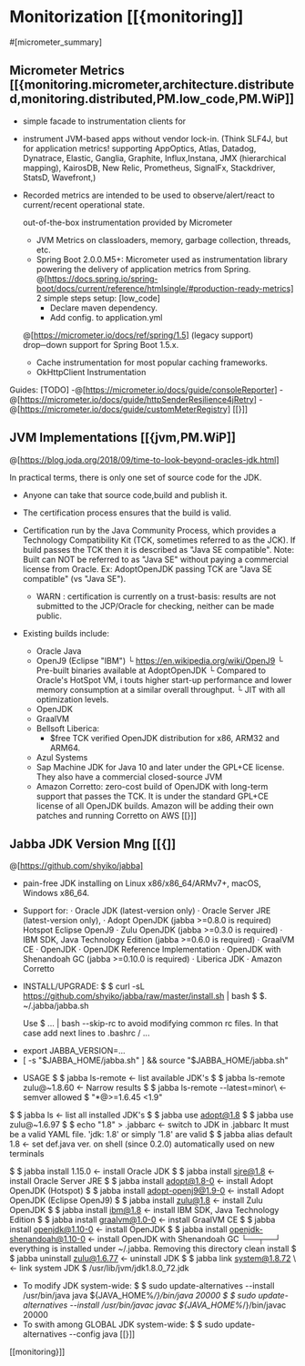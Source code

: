# Monitorization [[{monitoring]]
#[micrometer_summary]
## Micrometer Metrics [[{monitoring.micrometer,architecture.distributed,monitoring.distributed,PM.low_code,PM.WiP]]
- simple facade to instrumentation clients for
- instrument JVM-based apps without vendor lock-in.
  (Think SLF4J, but for application metrics! supporting AppOptics,
   Atlas, Datadog, Dynatrace, Elastic, Ganglia, Graphite,
   Influx,Instana, JMX (hierarchical mapping), KairosDB, New Relic,
   Prometheus, SignalFx, Stackdriver, StatsD, Wavefront,)

- Recorded metrics are intended to be used to
  observe/alert/react to current/recent operational state.

  out-of-the-box instrumentation provided by Micrometer
  - JVM Metrics on classloaders, memory, garbage collection,
    threads, etc.
  - Spring Boot 2.0.0.M5+: Micrometer used as instrumentation library powering
    the delivery of application metrics from Spring.
  @[https://docs.spring.io/spring-boot/docs/current/reference/htmlsingle/#production-ready-metrics]
    2 simple steps setup: [low_code]
    - Declare maven dependency.
    - Add config. to application.yml

  @[https://micrometer.io/docs/ref/spring/1.5] (legacy support)
drop─down support for Spring Boot 1.5.x.
  - Cache instrumentation for most popular caching frameworks.
  - OkHttpClient Instrumentation

Guides: [TODO]
-@[https://micrometer.io/docs/guide/consoleReporter]
-@[https://micrometer.io/docs/guide/httpSenderResilience4jRetry]
-@[https://micrometer.io/docs/guide/customMeterRegistry]
[[}]]

## JVM Implementations [[{jvm,PM.WiP]]
@[https://blog.joda.org/2018/09/time-to-look-beyond-oracles-jdk.html]

In practical terms, there is only one set of source code for the JDK.

- Anyone can take that source code,build and publish it.
- The certification process ensures that the build is valid.
- Certification run by the Java Community Process, which provides a
  Technology Compatibility Kit (TCK, sometimes referred to as the JCK).
  If build passes the TCK then it is described as "Java SE compatible".
  Note: Built can NOT be referred to as "Java SE" without paying a commercial
        license from Oracle.
        Ex: AdoptOpenJDK passing TCK are "Java SE compatible" (vs "Java SE").
  -  WARN : certification is currently on a trust-basis: results are
            not submitted to the JCP/Oracle for checking, neither can
            be made public.

- Existing builds include:
  - Oracle Java
  - OpenJ9      (Eclipse "IBM")
    └ https://en.wikipedia.org/wiki/OpenJ9
    └ Pre-built binaries available at AdoptOpenJDK
    └ Compared to Oracle's HotSpot VM, i touts higher
      start-up performance and lower memory consumption
      at a similar overall throughput.
    └ JIT with all optimization levels.
  - OpenJDK
  - GraalVM
  - Bellsoft Liberica:
    - $free TCK verified OpenJDK distribution for x86, ARM32 and ARM64.
  - Azul Systems
  - Sap Machine
    JDK for Java 10 and later under the GPL+CE license.
    They also have a commercial closed-source JVM
  - Amazon Corretto:
    zero-cost build of OpenJDK with long-term support that passes the
    TCK. It is under the standard GPL+CE license of all OpenJDK builds.
    Amazon will be adding their own patches and running Corretto on AWS
[[}]]






## Jabba JDK Version Mng [[{]]
@[https://github.com/shyiko/jabba]
* pain-free JDK installing on Linux x86/x86_64/ARMv7+, macOS, Windows x86_64.
* Support for:
  · Oracle JDK (latest-version only)
  · Oracle Server JRE (latest-version only),
  · Adopt OpenJDK (jabba >=0.8.0 is required)
        Hotspot
        Eclipse OpenJ9
  · Zulu OpenJDK (jabba >=0.3.0 is required)
  · IBM SDK, Java Technology Edition (jabba >=0.6.0 is required)
  · GraalVM CE
  · OpenJDK
  · OpenJDK Reference Implementation
  · OpenJDK with Shenandoah GC (jabba >=0.10.0 is required)
  · Liberica JDK
  · Amazon Corretto

* INSTALL/UPGRADE:
$ $ curl -sL https://github.com/shyiko/jabba/raw/master/install.sh | bash
$ $. ~/.jabba/jabba.sh

   Use $ ... | bash --skip-rc   to avoid modifying common rc files.
   In that case add next lines to .bashrc / ...
 + export JABBA_VERSION=...
 + [ -s "$JABBA_HOME/jabba.sh" ] && source "$JABBA_HOME/jabba.sh"

* USAGE
$ $ jabba ls-remote                   ←  list available JDK's
$ $ jabba ls-remote zulu@~1.8.60      ← Narrow results
$ $ jabba ls-remote --latest=minor\   ← semver allowed
$        "*@>=1.6.45 <1.9"

$ $ jabba ls                          ← list all installed JDK's
$ $ jabba use adopt@1.8
$ $ jabba use zulu@~1.6.97
$ $ echo "1.8" > .jabbarc             ← switch to JDK in .jabbarc
                                        It must be a valid YAML file.
                                        'jdk: 1.8' or simply '1.8' are valid
$ $ jabba alias default 1.8           ← set def.java ver. on shell (since 0.2.0)
                                        automatically used on new terminals

$ $ jabba install 1.15.0                      ← install Oracle JDK
$ $ jabba install sjre@1.8                    ← install Oracle Server JRE
$ $ jabba install adopt@1.8-0                 ← install Adopt OpenJDK (Hotspot)
$ $ jabba install adopt-openj9@1.9-0          ← install Adopt OpenJDK (Eclipse OpenJ9)
$ $ jabba install zulu@1.8                    ← install Zulu OpenJDK
$ $ jabba install ibm@1.8                     ← install IBM SDK, Java Technology Edition
$ $ jabba install graalvm@1.0-0               ← install GraalVM CE
$ $ jabba install openjdk@1.10-0              ← install OpenJDK
$ $ jabba install openjdk-shenandoah@1.10-0   ← install OpenJDK with Shenandoah GC
          └──┬──┘
   everything is installed under ~/.jabba. Removing this directory clean install
$ $ jabba uninstall zulu@1.6.77               ← uninstall JDK
$ $ jabba link system@1.8.72 \                ← link system JDK
$   /usr/lib/jvm/jdk1.8.0_72.jdk

* To modify JDK system-wide:
$ $ sudo update-alternatives --install /usr/bin/java java ${JAVA_HOME%*/}/bin/java 20000
$ $ sudo update-alternatives --install /usr/bin/javac javac ${JAVA_HOME%*/}/bin/javac 20000
* To swith among GLOBAL JDK system-wide:
$ $ sudo update-alternatives --config java
[[}]]


[[monitoring}]]


